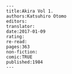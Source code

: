 
    ---
    title:Akira Vol 1.
    authors:Katsuhiro Otomo
    editors:
    translator:
    date:2017-01-09
    rating:
    re-read:
    pages:363
    non-fiction:
    comic:TRUE
    published:1984
    ---

    